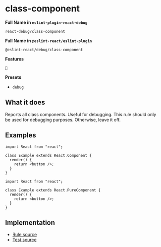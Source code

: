 # class-component

**Full Name in `eslint-plugin-react-debug`**

```plain copy
react-debug/class-component
```

**Full Name in `@eslint-react/eslint-plugin`**

```plain copy
@eslint-react/debug/class-component
```

**Features**

`🐞`

**Presets**

- `debug`

## What it does

Reports all class components. Useful for debugging. This rule should only be used for debugging purposes. Otherwise, leave it off.

## Examples

```tsx
import React from "react";

class Example extends React.Component {
  render() {
    return <button />;
  }
}
```

```tsx
import React from "react";

class Example extends React.PureComponent {
  render() {
    return <button />;
  }
}
```

## Implementation

- [Rule source](https://github.com/Rel1cx/eslint-react/tree/main/packages/plugins/eslint-plugin-react-debug/src/rules/class-component.ts)
- [Test source](https://github.com/Rel1cx/eslint-react/tree/main/packages/plugins/eslint-plugin-react-debug/src/rules/class-component.spec.ts)
